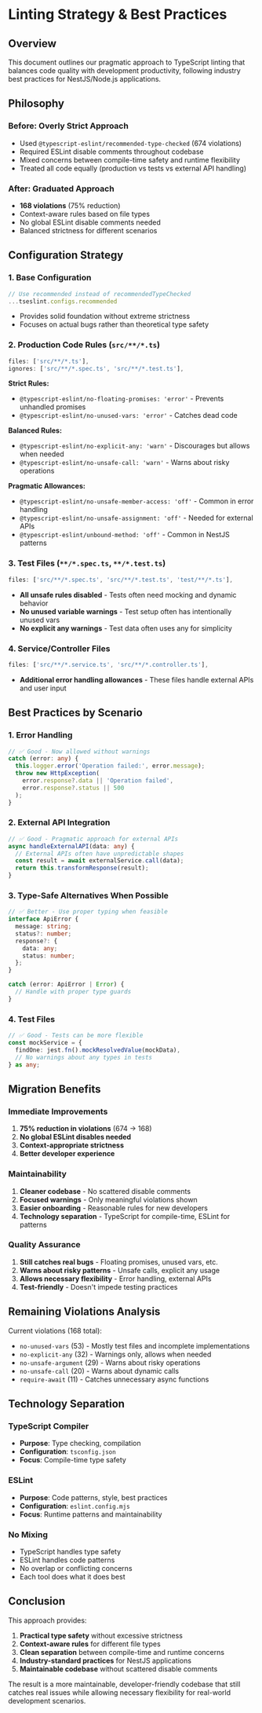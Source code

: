 # Linting Strategy & Best Practices

## Overview

This document outlines our pragmatic approach to TypeScript linting that balances code quality with development productivity, following industry best practices for NestJS/Node.js applications.

## Philosophy

### Before: Overly Strict Approach

- Used `@typescript-eslint/recommended-type-checked` (674 violations)
- Required ESLint disable comments throughout codebase
- Mixed concerns between compile-time safety and runtime flexibility
- Treated all code equally (production vs tests vs external API handling)

### After: Graduated Approach

- **168 violations** (75% reduction)
- Context-aware rules based on file types
- No global ESLint disable comments needed
- Balanced strictness for different scenarios

## Configuration Strategy

### 1. **Base Configuration**

```javascript
// Use recommended instead of recommendedTypeChecked
...tseslint.configs.recommended
```

- Provides solid foundation without extreme strictness
- Focuses on actual bugs rather than theoretical type safety

### 2. **Production Code Rules** (`src/**/*.ts`)

```javascript
files: ['src/**/*.ts'],
ignores: ['src/**/*.spec.ts', 'src/**/*.test.ts'],
```

**Strict Rules:**

- `@typescript-eslint/no-floating-promises: 'error'` - Prevents unhandled promises
- `@typescript-eslint/no-unused-vars: 'error'` - Catches dead code

**Balanced Rules:**

- `@typescript-eslint/no-explicit-any: 'warn'` - Discourages but allows when needed
- `@typescript-eslint/no-unsafe-call: 'warn'` - Warns about risky operations

**Pragmatic Allowances:**

- `@typescript-eslint/no-unsafe-member-access: 'off'` - Common in error handling
- `@typescript-eslint/no-unsafe-assignment: 'off'` - Needed for external APIs
- `@typescript-eslint/unbound-method: 'off'` - Common in NestJS patterns

### 3. **Test Files** (`**/*.spec.ts`, `**/*.test.ts`)

```javascript
files: ['src/**/*.spec.ts', 'src/**/*.test.ts', 'test/**/*.ts'],
```

- **All unsafe rules disabled** - Tests often need mocking and dynamic behavior
- **No unused variable warnings** - Test setup often has intentionally unused vars
- **No explicit any warnings** - Test data often uses any for simplicity

### 4. **Service/Controller Files**

```javascript
files: ['src/**/*.service.ts', 'src/**/*.controller.ts'],
```

- **Additional error handling allowances** - These files handle external APIs and user input

## Best Practices by Scenario

### 1. **Error Handling**

```typescript
// ✅ Good - Now allowed without warnings
catch (error: any) {
  this.logger.error('Operation failed:', error.message);
  throw new HttpException(
    error.response?.data || 'Operation failed',
    error.response?.status || 500
  );
}
```

### 2. **External API Integration**

```typescript
// ✅ Good - Pragmatic approach for external APIs
async handleExternalAPI(data: any) {
  // External APIs often have unpredictable shapes
  const result = await externalService.call(data);
  return this.transformResponse(result);
}
```

### 3. **Type-Safe Alternatives When Possible**

```typescript
// ✅ Better - Use proper typing when feasible
interface ApiError {
  message: string;
  status?: number;
  response?: {
    data: any;
    status: number;
  };
}

catch (error: ApiError | Error) {
  // Handle with proper type guards
}
```

### 4. **Test Files**

```typescript
// ✅ Good - Tests can be more flexible
const mockService = {
  findOne: jest.fn().mockResolvedValue(mockData),
  // No warnings about any types in tests
} as any;
```

## Migration Benefits

### **Immediate Improvements**

1. **75% reduction in violations** (674 → 168)
2. **No global ESLint disables needed**
3. **Context-appropriate strictness**
4. **Better developer experience**

### **Maintainability**

1. **Cleaner codebase** - No scattered disable comments
2. **Focused warnings** - Only meaningful violations shown
3. **Easier onboarding** - Reasonable rules for new developers
4. **Technology separation** - TypeScript for compile-time, ESLint for patterns

### **Quality Assurance**

1. **Still catches real bugs** - Floating promises, unused vars, etc.
2. **Warns about risky patterns** - Unsafe calls, explicit any usage
3. **Allows necessary flexibility** - Error handling, external APIs
4. **Test-friendly** - Doesn't impede testing practices

## Remaining Violations Analysis

Current violations (168 total):

- `no-unused-vars` (53) - Mostly test files and incomplete implementations
- `no-explicit-any` (32) - Warnings only, allows when needed
- `no-unsafe-argument` (29) - Warns about risky operations
- `no-unsafe-call` (20) - Warns about dynamic calls
- `require-await` (11) - Catches unnecessary async functions

## Technology Separation

### **TypeScript Compiler**

- **Purpose**: Type checking, compilation
- **Configuration**: `tsconfig.json`
- **Focus**: Compile-time type safety

### **ESLint**

- **Purpose**: Code patterns, style, best practices
- **Configuration**: `eslint.config.mjs`
- **Focus**: Runtime patterns and maintainability

### **No Mixing**

- TypeScript handles type safety
- ESLint handles code patterns
- No overlap or conflicting concerns
- Each tool does what it does best

## Conclusion

This approach provides:

1. **Practical type safety** without excessive strictness
2. **Context-aware rules** for different file types
3. **Clean separation** between compile-time and runtime concerns
4. **Industry-standard practices** for NestJS applications
5. **Maintainable codebase** without scattered disable comments

The result is a more maintainable, developer-friendly codebase that still catches real issues while allowing necessary flexibility for real-world development scenarios.
